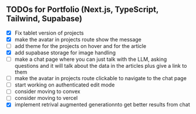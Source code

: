 
## TODOs for Portfolio (Next.js, TypeScript, Tailwind, Supabase)

- [x] Fix tablet version of projects
- [x] make the avatar in projects route show the message
- [ ] add theme for the projects on hover and for the article
- [x] add supabase storage for image handling
- [ ] make a chat page where you can just talk with the LLM, asking questions and it will talk about the data in the articles plus give a link to them
- [ ] make the avatar in projects route clickable to navigate to the chat page
- [ ] start working on authenticated edit mode
- [ ] consider moving to convex
- [ ] consider moving to vercel
- [x] implement retrival augmented generationnto get better results from chat
